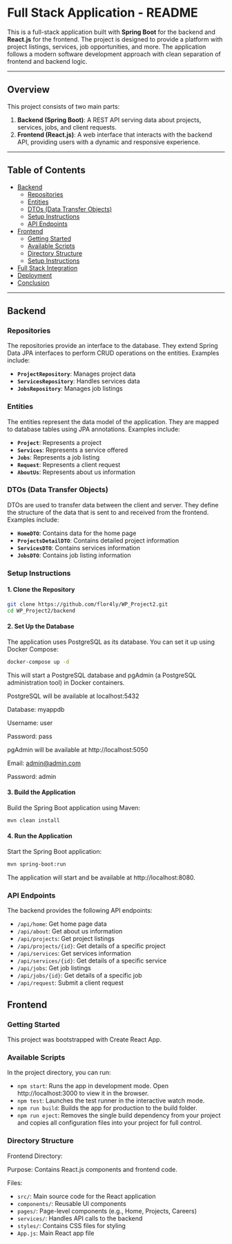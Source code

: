 # Full Stack Application - README

This is a full-stack application built with **Spring Boot** for the backend and **React.js** for the frontend. The project is designed to provide a platform with project listings, services, job opportunities, and more. The application follows a modern software development approach with clean separation of frontend and backend logic.

---

## Overview

This project consists of two main parts:

1. **Backend (Spring Boot)**: A REST API serving data about projects, services, jobs, and client requests.
2. **Frontend (React.js)**: A web interface that interacts with the backend API, providing users with a dynamic and responsive experience.

---

## Table of Contents

- [Backend](#backend)
  - [Repositories](#repositories)
  - [Entities](#entities)
  - [DTOs (Data Transfer Objects)](#dtos-data-transfer-objects)
  - [Setup Instructions](#setup-instructions)
  - [API Endpoints](#api-endpoints)
- [Frontend](#frontend)
  - [Getting Started](#getting-started)
  - [Available Scripts](#available-scripts)
  - [Directory Structure](#directory-structure)
  - [Setup Instructions](#frontend-setup-instructions)
- [Full Stack Integration](#full-stack-integration)
- [Deployment](#deployment)
- [Conclusion](#conclusion)

---

## Backend

### Repositories
The repositories provide an interface to the database. They extend Spring Data JPA interfaces to perform CRUD operations on the entities. Examples include:
- **`ProjectRepository`**: Manages project data
- **`ServicesRepository`**: Handles services data
- **`JobsRepository`**: Manages job listings

### Entities
The entities represent the data model of the application. They are mapped to database tables using JPA annotations. Examples include:
- **`Project`**: Represents a project
- **`Services`**: Represents a service offered
- **`Jobs`**: Represents a job listing
- **`Request`**: Represents a client request
- **`AboutUs`**: Represents about us information

### DTOs (Data Transfer Objects)
DTOs are used to transfer data between the client and server. They define the structure of the data that is sent to and received from the frontend. Examples include:
- **`HomeDTO`**: Contains data for the home page
- **`ProjectsDetailDTO`**: Contains detailed project information
- **`ServicesDTO`**: Contains services information
- **`JobsDTO`**: Contains job listing information

### Setup Instructions

#### 1. Clone the Repository
```bash
git clone https://github.com/flor4ly/WP_Project2.git
cd WP_Project2/backend
```

#### 2. Set Up the Database
The application uses PostgreSQL as its database. You can set it up using Docker Compose:

```bash
docker-compose up -d
```

This will start a PostgreSQL database and pgAdmin (a PostgreSQL administration tool) in Docker containers.

PostgreSQL will be available at localhost:5432

Database: myappdb

Username: user

Password: pass

pgAdmin will be available at http://localhost:5050

Email: admin@admin.com

Password: admin

#### 3. Build the Application
Build the Spring Boot application using Maven:

```bash
mvn clean install
```

#### 4. Run the Application
Start the Spring Boot application:

```bash
mvn spring-boot:run
```

The application will start and be available at http://localhost:8080.

### API Endpoints
The backend provides the following API endpoints:

- `/api/home`: Get home page data
- `/api/about`: Get about us information
- `/api/projects`: Get project listings
- `/api/projects/{id}`: Get details of a specific project
- `/api/services`: Get services information
- `/api/services/{id}`: Get details of a specific service
- `/api/jobs`: Get job listings
- `/api/jobs/{id}`: Get details of a specific job
- `/api/request`: Submit a client request

## Frontend

### Getting Started
This project was bootstrapped with Create React App.

### Available Scripts
In the project directory, you can run:

- `npm start`: Runs the app in development mode. Open http://localhost:3000 to view it in the browser.
- `npm test`: Launches the test runner in the interactive watch mode.
- `npm run build`: Builds the app for production to the build folder.
- `npm run eject`: Removes the single build dependency from your project and copies all configuration files into your project for full control.

### Directory Structure
Frontend Directory:

Purpose: Contains React.js components and frontend code.

Files:

- `src/`: Main source code for the React application
- `components/`: Reusable UI components
- `pages/`: Page-level components (e.g., Home, Projects, Careers)
- `services/`: Handles API calls to the backend
- `styles/`: Contains CSS files for styling
- `App.js`: Main React app file
